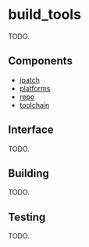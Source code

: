 # build_tools

TODO.

## Components

* [jpatch](/build_tools/jpatch)
* [platforms](/build_tools/platforms)
* [repo](/build_tools/repo)
* [toolchain](/build_tools/toolchain)

## Interface

TODO.

## Building

TODO.

## Testing

TODO.